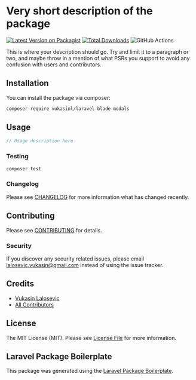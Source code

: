 # Very short description of the package

[![Latest Version on Packagist](https://img.shields.io/packagist/v/vukasinl/laravel-blade-modals.svg?style=flat-square)](https://packagist.org/packages/vukasinl/laravel-blade-modals)
[![Total Downloads](https://img.shields.io/packagist/dt/vukasinl/laravel-blade-modals.svg?style=flat-square)](https://packagist.org/packages/vukasinl/laravel-blade-modals)
![GitHub Actions](https://github.com/vukasinl/laravel-blade-modals/actions/workflows/main.yml/badge.svg)

This is where your description should go. Try and limit it to a paragraph or two, and maybe throw in a mention of what PSRs you support to avoid any confusion with users and contributors.

## Installation

You can install the package via composer:

```bash
composer require vukasinl/laravel-blade-modals
```

## Usage

```php
// Usage description here
```

### Testing

```bash
composer test
```

### Changelog

Please see [CHANGELOG](CHANGELOG.md) for more information what has changed recently.

## Contributing

Please see [CONTRIBUTING](CONTRIBUTING.md) for details.

### Security

If you discover any security related issues, please email lalosevic.vukasin@gmail.com instead of using the issue tracker.

## Credits

-   [Vukasin Lalosevic](https://github.com/vukasinl)
-   [All Contributors](../../contributors)

## License

The MIT License (MIT). Please see [License File](LICENSE.md) for more information.

## Laravel Package Boilerplate

This package was generated using the [Laravel Package Boilerplate](https://laravelpackageboilerplate.com).

